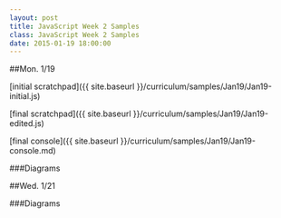 ```yaml
---
layout: post
title: JavaScript Week 2 Samples
class: JavaScript Week 2 Samples
date: 2015-01-19 18:00:00
---
```


##Mon. 1/19

[initial scratchpad]({{ site.baseurl }}/curriculum/samples/Jan19/Jan19-initial.js)

[final scratchpad]({{ site.baseurl }}/curriculum/samples/Jan19/Jan19-edited.js)

[final console]({{ site.baseurl }}/curriculum/samples/Jan19/Jan19-console.md)

###Diagrams


##Wed. 1/21


###Diagrams

